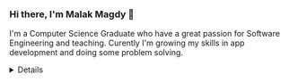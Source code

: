 ### Hi there, I'm Malak Magdy 👋
I'm a Computer Science Graduate who have a great passion for Software Engineering and teaching. Curently I'm growing my skills in app development and doing some problem solving.  

<!--
**malakmagdy/malakmagdy** is a ✨ _special_ ✨ repository because its `README.md` (this file) appears on your GitHub profile.

Here are some ideas to get you started:

- 🔭 I’m currently working on ...
- 🌱 I’m currently learning ...
- 👯 I’m looking to collaborate on ...
- 🤔 I’m looking for help with ...
- 💬 Ask me about ...
- 📫 How to reach me: ...
- 😄 Pronouns: ...
- ⚡ Fun fact: ...
-->

<details>
 Programming language i am using :
 
<img src="https://img.shields.io/badge/java-%23ED8B00.svg?&style=for-the-badge&logo=java&logoColor=white"/>
<img src="https://img.shields.io/badge/Kotlin-0095D5?&style=for-the-badge&logo=kotlin&logoColor=white"/>


#### IDE :
<img src="https://img.shields.io/badge/Android_Studio-3DDC84?style=for-the-badge&logo=android-studio&logoColor=white"/>
<img src="https://img.shields.io/badge/Visual_Studio_Code-0078D4?style=for-the-badge&logo=visual%20studio%20code&logoColor=white"/>
<p align="left">
     <a href="https://www.linkedin.com/in/malakmagdy/" alt="Linkedin"><img src="https://img.shields.io/badge/LinkedIn-0077B5?style=for-the-badge&logo=linkedin&logoColor=white"></a></p> 
<!--
    <a href="https://twitter.com/MalakMagdy194?t=MSzDcnPzseZ4YAT6Gqfkrw&s=09" alt="Twitter"><img src="https://img.shields.io/badge/Twitter-1DA1F2?style=for-the-badge&logo=twitter&logoColor=white"></a>

    <a href="https://github.com/malakmagdy" alt="GitHub"><img src="https://img.shields.io/badge/GitHub-100000?style=for-the-badge&logo=github&logoColor=white"></a>

</p>
-->
